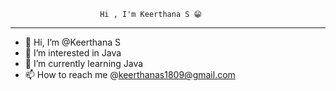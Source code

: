 
                        Hi , I'm Keerthana S 😁

----------------------------------------------------------------------------------------------------------------------------------------------------------------------


- 👋 Hi, I’m @Keerthana S
- 👀 I’m interested in Java
- 🌱 I’m currently learning Java
- 📫 How to reach me @keerthanas1809@gmail.com

<!---
Keerthu1809/Keerthu1809 is a ✨ special ✨ repository because its `README.md` (this file) appears on your GitHub profile.
You can click the Preview link to take a look at your changes.
--->
